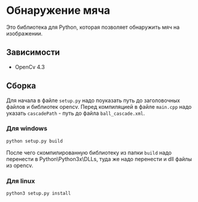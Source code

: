 # Обнаружение мяча

Это библиотека для Python, которая позволяет обнаружить мяч на изображении.

## Зависимости

* OpenCv 4.3

## Сборка

Для начала в файле `setup.py` надо поуказать путь до заголовочных файлов и библиотек opencv.
Перед компиляцией в файле `main.cpp` надо указать `cascadePath` - путь до файла `ball_cascade.xml`.

### Для windows

```bash
python setup.py build
```

После чего скомпилированную библиотеку из папки `build` надо перенести в Python\Python3x\DLLs, туда же надо перенести и dll файлы из opencv.

### Для linux

```bash
python3 setup.py install
```
